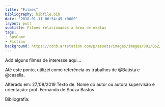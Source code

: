 ```yaml
---
title: "Filmes"
bibliography: bibfile.bib
date: "2018-01-11 06:34:49 +0000"
layout: post
subtitle: Filmes relacionados a área de exatas
tags:
- SpyGame
- Fiction
background: https://cdnb.artstation.com/p/assets/images/images/001/062/435/large/etienne-lamoureux-snowpartrol.jpg?1439231484
---
```


Add alguns filmes de interesse aqui...

Até este ponto, utilizei como referência os trabalhos de @Batista e @casella.

Alterado em: 27/08/2019
Texto de: Nome do autor ou autora 
supervisão e orientação: prof. Fernando de Souza Bastos

Bibliografia:
